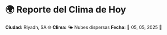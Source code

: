 # 🌍 Reporte del Clima de Hoy

**Ciudad:** Riyadh, SA 🌐
**Clima:** 🌤️ Nubes dispersas
**Fecha:** 📅 05, 05, 2025 🚀

